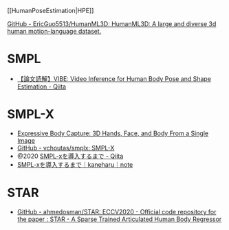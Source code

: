 [[HumanPoseEstimation|HPE]]

[GitHub - EricGuo5513/HumanML3D: HumanML3D: A large and diverse 3d human motion-language dataset.](https://github.com/EricGuo5513/HumanML3D)

# SMPL
- [【論文読解】VIBE: Video Inference for Human Body Pose and Shape Estimation - Qiita](https://qiita.com/takoroy/items/0a6966f70146f03a11fc)

# SMPL-X
- [Expressive Body Capture: 3D Hands, Face, and Body From a Single Image](http://xpaperchallenge.org/cv/survey/cvpr2019_summaries/296/)
- [GitHub - vchoutas/smplx: SMPL-X](https://github.com/vchoutas/smplx)
- @2020 [SMPL-xを導入するまで - Qiita](https://qiita.com/yukitom23/items/bbc118ae60bf4fa6f3c5)
- [SMPL-xを導入するまで｜kaneharu｜note](https://note.com/y_sakamoto/n/nf9eb01086e3b)

# STAR
- [GitHub - ahmedosman/STAR: ECCV2020 - Official code repository for the paper : STAR - A Sparse Trained Articulated Human Body Regressor](https://github.com/ahmedosman/STAR)
